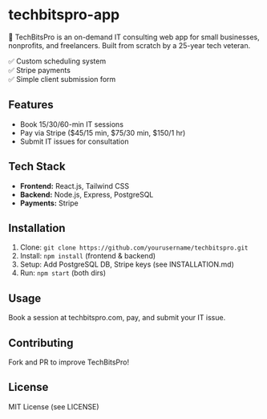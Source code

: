 # techbitspro-app
🚀 TechBitsPro is an on-demand IT consulting web app for small businesses, nonprofits, and freelancers. Built from scratch by a 25-year tech veteran.

✅ Custom scheduling system  
✅ Stripe payments  
✅ Simple client submission form  

## Features
- Book 15/30/60-min IT sessions  
- Pay via Stripe ($45/15 min, $75/30 min, $150/1 hr)  
- Submit IT issues for consultation  

## Tech Stack
- **Frontend:** React.js, Tailwind CSS  
- **Backend:** Node.js, Express, PostgreSQL  
- **Payments:** Stripe  

## Installation
1. Clone: `git clone https://github.com/yourusername/techbitspro.git`  
2. Install: `npm install` (frontend & backend)  
3. Setup: Add PostgreSQL DB, Stripe keys (see INSTALLATION.md)  
4. Run: `npm start` (both dirs)  

## Usage
Book a session at techbitspro.com, pay, and submit your IT issue.

## Contributing
Fork and PR to improve TechBitsPro!

## License
MIT License (see LICENSE)
